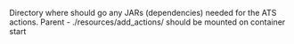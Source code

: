 Directory where should go any JARs (dependencies) needed for the ATS actions.
Parent - ./resources/add_actions/ should be mounted on container start